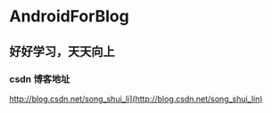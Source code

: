 # AndroidForBlog

## 好好学习，天天向上

### csdn 博客地址
http://blog.csdn.net/song_shui_li](http://blog.csdn.net/song_shui_lin)
